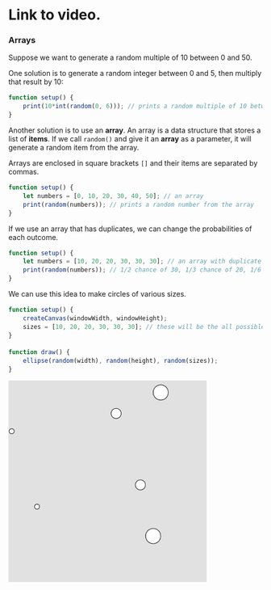 # Link to video.

### Arrays

Suppose we want to generate a random multiple of 10 between 0 and 50.

One solution is to generate a random integer between 0 and 5, then multiply that result by 10:

```js
function setup() {
    print(10*int(random(0, 6))); // prints a random multiple of 10 between 0 and 50
}
```

Another solution is to use an **array**. An array is a data structure that stores a list of **items**. If we call `random()` and give it an **array** as a parameter, it will generate a random item from the array.

Arrays are enclosed in square brackets `[]` and their items are separated by commas.

```js
function setup() {
    let numbers = [0, 10, 20, 30, 40, 50]; // an array
    print(random(numbers)); // prints a random number from the array
}
```

If we use an array that has duplicates, we can change the probabilities of each outcome.

```js
function setup() {
    let numbers = [10, 20, 20, 30, 30, 30]; // an array with duplicate items
    print(random(numbers)); // 1/2 chance of 30, 1/3 chance of 20, 1/6 chance of 10
}
```

We can use this idea to make circles of various sizes.

```js
function setup() {
    createCanvas(windowWidth, windowHeight);
    sizes = [10, 20, 20, 30, 30, 30]; // these will be the all possible sizes for the circles
}

function draw() {
    ellipse(random(width), random(height), random(sizes));
}
```

![](../../Images/array_bubbles.gif)
